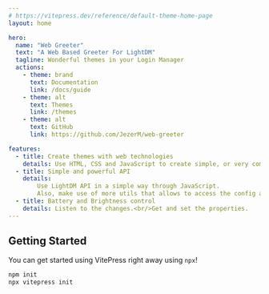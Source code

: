 ```yaml
---
# https://vitepress.dev/reference/default-theme-home-page
layout: home

hero:
  name: "Web Greeter"
  text: "A Web Based Greeter For LightDM"
  tagline: Wonderful themes in your Login Manager
  actions:
    - theme: brand
      text: Documentation
      link: /docs/guide
    - theme: alt
      text: Themes
      link: /themes
    - theme: alt
      text: GitHub
      link: https://github.com/JezerM/web-greeter

features:
  - title: Create themes with web technologies
    details: Use HTML, CSS and JavaScript to create simple, or very complex, themes, which should work seamlessly between all of our greeters.
  - title: Simple and powerful API
    details:
        Use LightDM API in a simple way through JavaScript.
        Also, make use of more utils that allows to access the config and filesystem while being secure.
  - title: Battery and Brightness control
    details: Listen to the changes.<br/>Get and set the properties.
---
```


## Getting Started

You can get started using VitePress right away using `npx`!

```sh
npm init
npx vitepress init
```
